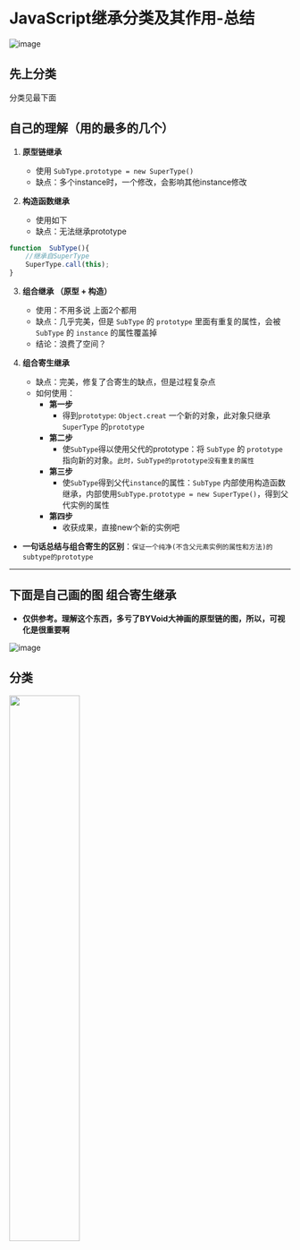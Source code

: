 # JavaScript继承分类及其作用-总结
![image](https://user-images.githubusercontent.com/57960778/75299127-de85b800-57f9-11ea-8672-910b9fa6d405.png)

## 先上分类

分类见最下面

## 自己的理解（用的最多的几个）

1. **原型链继承**
   - 使用 `SubType.prototype = new SuperType()` 
   - 缺点：多个instance时，一个修改，会影响其他instance修改
  
2. **构造函数继承**
   - 使用如下
   - 缺点：无法继承prototype
```js
function  SubType(){
    //继承自SuperType
    SuperType.call(this);
}
```
3. **组合继承 （原型 + 构造）**
    - 使用：不用多说 上面2个都用
    - 缺点：几乎完美，但是 `SubType` 的 `prototype` 里面有重复的属性，会被 `SubType` 的 `instance` 的属性覆盖掉
    - 结论：浪费了空间？

4. **组合寄生继承**
    - 缺点：完美，修复了合寄生的缺点，但是过程复杂点
    - 如何使用：
      - **第一步**
        - 得到`prototype`: `Object.creat` 一个新的对象，此对象只继承 `SuperType` 的`prototype`
      - **第二步**
        - 使`SubType`得以使用父代的prototype：将 `SubType` 的 `prototype` 指向新的对象。`此时，SubType的prototype没有重复的属性`
      - **第三步**
        - 使`SubType`得到父代`instance`的属性：`SubType` 内部使用构造函数继承，内部使用`SubType.prototype = new SuperType()`，得到父代实例的属性
      - **第四步**
        - 收获成果，直接new个新的实例吧


-  **一句话总结与组合寄生的区别**：`保证一个纯净(不含父元素实例的属性和方法)的subtype的prototype`

---
## 下面是自己画的图 **组合寄生继承**
- **仅供参考。理解这个东西，多亏了BYVoid大神画的原型链的图，所以，可视化是很重要啊**
  
![image](https://user-images.githubusercontent.com/57960778/75299142-e47b9900-57f9-11ea-83dd-d50a10ccc87d.png)



## 分类
<img src="https://user-images.githubusercontent.com/57960778/75299096-cdd54200-57f9-11ea-8b5c-b6ffcbebe639.png" width="50%" />